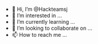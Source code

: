 - 👋 Hi, I’m @Hackteamsj
- 👀 I’m interested in ...
- 🌱 I’m currently learning ...
- 💞️ I’m looking to collaborate on ...
- 📫 How to reach me ...

<!---
Hackteamsj/Hackteamsj is a ✨ special ✨ repository because its `README.md` (this file) appears on your GitHub profile.
You can click the Preview link to take a look at your changes.
--->
